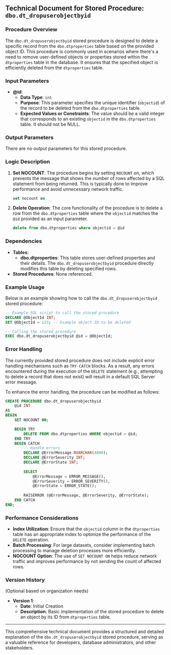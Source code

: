 ## Technical Document for Stored Procedure: `dbo.dt_dropuserobjectbyid`

### Procedure Overview
The `dbo.dt_dropuserobjectbyid` stored procedure is designed to delete a specific record from the `dbo.dtproperties` table based on the provided object ID. This procedure is commonly used in scenarios where there's a need to remove user-defined objects or properties stored within the `dtproperties` table in the database. It ensures that the specified object is efficiently deleted from the `dtproperties` table.

### Input Parameters
- **@id**: 
  - **Data Type**: `int`
  - **Purpose**: This parameter specifies the unique identifier (`objectid`) of the record to be deleted from the `dbo.dtproperties` table.
  - **Expected Values or Constraints**: The value should be a valid integer that corresponds to an existing `objectid` in the `dbo.dtproperties` table. It should not be NULL.

### Output Parameters
There are no output parameters for this stored procedure.

### Logic Description
1. **Set NOCOUNT**: The procedure begins by setting `NOCOUNT` on, which prevents the message that shows the number of rows affected by a SQL statement from being returned. This is typically done to improve performance and avoid unnecessary network traffic.
   ```sql
   set nocount on
   ```
  
2. **Delete Operation**: The core functionality of the procedure is to delete a row from the `dbo.dtproperties` table where the `objectid` matches the `@id` provided as an input parameter.
   ```sql
   delete from dbo.dtproperties where objectid = @id
   ```

### Dependencies
- **Tables**:
  - **dbo.dtproperties**: This table stores user-defined properties and their details. The `dbo.dt_dropuserobjectbyid` procedure directly modifies this table by deleting specified rows.
- **Stored Procedures**: None referenced.

### Example Usage
Below is an example showing how to call the `dbo.dt_dropuserobjectbyid` stored procedure:

```sql
-- Example SQL script to call the stored procedure
DECLARE @ObjectId INT;
SET @ObjectId = 123; -- Example object ID to be deleted

-- Calling the stored procedure
EXEC dbo.dt_dropuserobjectbyid @id = @ObjectId;
```

### Error Handling
The currently provided stored procedure does not include explicit error handling mechanisms such as `TRY-CATCH` blocks. As a result, any errors encountered during the execution of the `DELETE` statement (e.g., attempting to delete a record that does not exist) will result in a default SQL Server error message.

To enhance the error handling, the procedure can be modified as follows:

```sql
CREATE PROCEDURE dbo.dt_dropuserobjectbyid
    @id INT
AS
BEGIN
    SET NOCOUNT ON;

    BEGIN TRY
        DELETE FROM dbo.dtproperties WHERE objectid = @id;
    END TRY
    BEGIN CATCH
        -- Handle errors
        DECLARE @ErrorMessage NVARCHAR(4000);
        DECLARE @ErrorSeverity INT;
        DECLARE @ErrorState INT;
        
        SELECT 
            @ErrorMessage = ERROR_MESSAGE(),
            @ErrorSeverity = ERROR_SEVERITY(),
            @ErrorState = ERROR_STATE();
        
        RAISERROR (@ErrorMessage, @ErrorSeverity, @ErrorState);
    END CATCH
END;
```

### Performance Considerations
- **Index Utilization**: Ensure that the `objectid` column in the `dtproperties` table has an appropriate index to optimize the performance of the `DELETE` operation.
- **Batch Processing**: For large datasets, consider implementing batch processing to manage deletion processes more efficiently.
- **NOCOUNT Option**: The use of `SET NOCOUNT ON` helps reduce network traffic and improves performance by not sending the count of affected rows.

### Version History
(Optional based on organization needs)
- **Version 1**:
  - **Date**: Initial Creation
  - **Description**: Basic implementation of the stored procedure to delete an object by its ID from `dtproperties` table.

---

This comprehensive technical document provides a structured and detailed explanation of the `dbo.dt_dropuserobjectbyid` stored procedure, serving as a valuable reference for developers, database administrators, and other stakeholders.